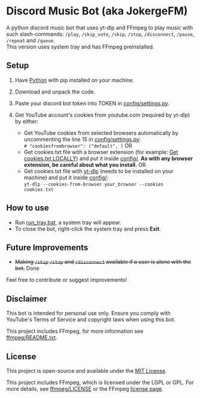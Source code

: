 # Discord Music Bot (aka JokergeFM)

A python discord music bot that uses yt-dlp and FFmpeg to play music with such slash-commands: `/play`, `/skip_vote`, `/skip`, `/stop`, `/disconnect`, `/pause`, `/repeat` and `/queue`.  
This version uses system tray and has FFmpeg preinstalled.

## Setup

1. Have [Python](https://www.python.org/downloads/) with pip installed on your machine.

2. Download and unpack the code.

3. Paste your discord bot token into TOKEN in [config/settings.py](config\settings.py).

4. Get YouTube account's cookies from youtube.com (required by yt-dlp) by either:
   - Get YouTube cookies from selected browsers automatically by uncommenting the line 15 in [config/settings.py](config/settings.py):  
   `# "cookiesfrombrowser": ("default", )`
   OR
   - Get cookies.txt file with a browser extension (for example: [Get cookies.txt LOCALLY](https://chrome.google.com/webstore/detail/get-cookiestxt-locally/cclelndahbckbenkjhflpdbgdldlbecc)) and put it inside [config/](config). **As with any browser extension, be careful about what you install.**
   OR
   - Get cookies.txt file with [yt-dlp](https://github.com/yt-dlp/yt-dlp) (needs to be installed on your machine) and put it inside [config/](config):  
   `yt-dlp --cookies-from-browser your_browser --cookies cookies.txt`

## How to use

- Run [run_tray.bat](run_tray.bat), a system tray will appear.
- To close the bot, right-click the system tray and press **Exit**.

## Future Improvements

- ~~Making `/skip` `/stop` and `/disconnect` available if a user is alone with the bot.~~ Done

Feel free to contribute or suggest improvements!

## Disclaimer

This bot is intended for personal use only. Ensure you comply with YouTube's Terms of Service and copyright laws when using this bot.

This project includes FFmpeg, for more information see [ffmpeg/README.txt](ffmpeg/README.txt).

## License

This project is open-source and available under the [MIT License](LICENSE).

This project includes FFmpeg, which is licensed under the LGPL or GPL. For more details, see [ffmpeg/LICENSE](ffmpeg/LICENSE) or the FFmpeg [license page](https://ffmpeg.org/legal.html).
